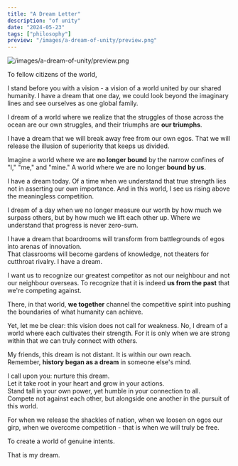 ```yaml
---
title: "A Dream Letter"
description: "of unity" 
date: "2024-05-23"
tags: ["philosophy"]
preview: "/images/a-dream-of-unity/preview.png"
---
```


![/images/a-dream-of-unity/preview.png](/images/a-dream-of-unity/preview.png)

To fellow citizens of the world,

I stand before you with a vision - a vision of a world united by our shared humanity. 
I have a dream that one day, we could look beyond the imaginary lines and see ourselves as one global family.

I dream of a world where we realize that the struggles of those across the ocean are our own struggles, and their triumphs are **our triumphs**.

I have a dream that we will break away free from our own egos. That we will release the illusion of superiority that keeps us divided.

Imagine a world where we are **no longer bound** by the narrow confines of "I," "me," and "mine." A world where we are no longer **bound by us**. 

I have a dream today. Of a time when we understand that true strength lies not in asserting our own importance. And in this world, I see us rising above the meaningless competition. 
 
I dream of a day when we no longer measure our worth by how much we surpass others, but by how much we lift each other up. Where we understand that progress is never zero-sum.

I have a dream that boardrooms will transform from battlegrounds of egos into arenas of innovation. <br>
That classrooms will become gardens of knowledge, not theaters for cutthroat rivalry. I have a dream.

I want us to recognize our greatest competitor as not our neighbour and not our neighbour overseas. To recognize that it is indeed **us from the past** that we're competing against.  

There, in that world, **we together** channel the competitive spirit into pushing the boundaries of what humanity can achieve.

Yet, let me be clear: this vision does not call for weakness. No, I dream of a world where each cultivates their strength. 
For it is only when we are strong within that we can truly connect with others. 

My friends, this dream is not distant. It is within our own reach. <br>
Remember, **history began as a dream** in someone else's mind.

I call upon you: nurture this dream. <br>
Let it take root in your heart and grow in your actions. <br>
Stand tall in your own power, yet humble in your connection to all. <br>
Compete not against each other, but alongside one another in the pursuit of this world. <br>

For when we release the shackles of nation, when we loosen on egos our girp, when we overcome competition - that is when we will truly be free. 

To create a world of genuine intents.

That is my dream. 